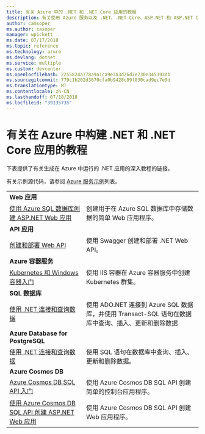 ```yaml
---
title: 有关 Azure 中的 .NET 和 .NET Core 应用的教程
description: 有关使用 Azure 服务以及 .NET、.NET Core、ASP.NET 和 ASP.NET Core 生成 Web 和移动应用并在其中添加功能的教程。
author: camsoper
ms.author: casoper
manager: wpickett
ms.date: 07/17/2018
ms.topic: reference
ms.technology: azure
ms.devlang: dotnet
ms.service: multiple
ms.custom: devcenter
ms.openlocfilehash: 2255824a778a9a1ca9e3a3d26d7e730e345393db
ms.sourcegitcommit: 779c1b202d3670cfa0b9428c89f830cad9ec7e9d
ms.translationtype: HT
ms.contentlocale: zh-CN
ms.lasthandoff: 07/18/2018
ms.locfileid: "39135735"
---
```

# <a name="tutorials-for-building-net-and-net-core-apps-in-azure"></a>有关在 Azure 中构建 .NET 和 .NET Core 应用的教程

下表提供了有关生成在 Azure 中运行的 .NET 应用的深入教程的链接。

有关示例源代码，请参阅 [Azure 服务示例](https://azure.microsoft.com/resources/samples/?platform=dotnet)列表。

| | |
|---|---|
| **Web 应用**||
| [使用 Azure SQL 数据库创建 ASP.NET Web 应用][1] | 创建用于在 Azure SQL 数据库中存储数据的简单 Web 应用程序。 |
| **API 应用**||
| [创建和部署 Web API][3] | 使用 Swagger 创建和部署 .NET Web API。 | 
| **Azure 容器服务** ||
| [Kubernetes 和 Windows 容器入门][4] | 使用 IIS 容器在 Azure 容器服务中创建 Kubernetes 群集。
| **SQL 数据库** ||
| [使用 .NET 连接和查询数据][5] | 使用 ADO.NET 连接到 Azure SQL 数据库，并使用 Transact-SQL 语句在数据库中查询、插入、更新和删除数据 | 
| **Azure Database for PostgreSQL** ||
| [使用 .NET 连接和查询数据][6] | 使用 SQL 语句在数据库中查询、插入、更新和删除数据。 |
| **Azure Cosmos DB** ||
| [Azure Cosmos DB SQL API 入门][7] | 使用 Azure Cosmos DB SQL API 创建简单的控制台应用程序。 |
| [使用 Azure Cosmos DB SQL API 创建 ASP.NET Web 应用][8] | 使用 Azure Cosmos DB SQL API 创建 Web 应用程序。 |

[1]: /azure/app-service-web/app-service-web-tutorial-dotnet-sqldatabase
[2]: /azure/cosmos-db/sql-api-dotnet-application
[3]: /azure/app-service-api/app-service-api-dotnet-get-started
[4]: /azure/container-service/container-service-kubernetes-windows-walkthrough
[5]: /azure/sql-database/sql-database-connect-query-dotnet
[6]: /azure/postgresql/connect-csharp
[7]: /azure/cosmos-db/sql-api-get-started
[8]: /azure/cosmos-db/sql-api-dotnet-application
